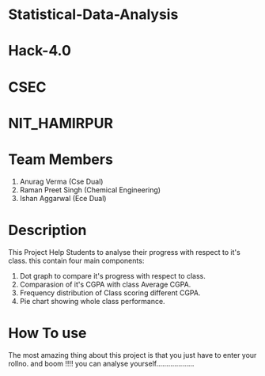 # Statistical-Data-Analysis
# Hack-4.0 
# CSEC 
# NIT_HAMIRPUR

# Team Members
1. Anurag Verma (Cse Dual)
2. Raman Preet Singh (Chemical Engineering)
3. Ishan Aggarwal (Ece Dual)

# Description

This Project Help Students to analyse their progress with respect to it's class.
this contain four main components:
1. Dot graph to compare it's progress with respect to class.
2. Comparasion of it's CGPA with class Average CGPA.
3. Frequency distribution of Class scoring different CGPA.
4. Pie chart showing whole class performance.

# How To use

The most amazing thing about this project is that you just have to enter your rollno. and boom !!!! you can analyse yourself...................
